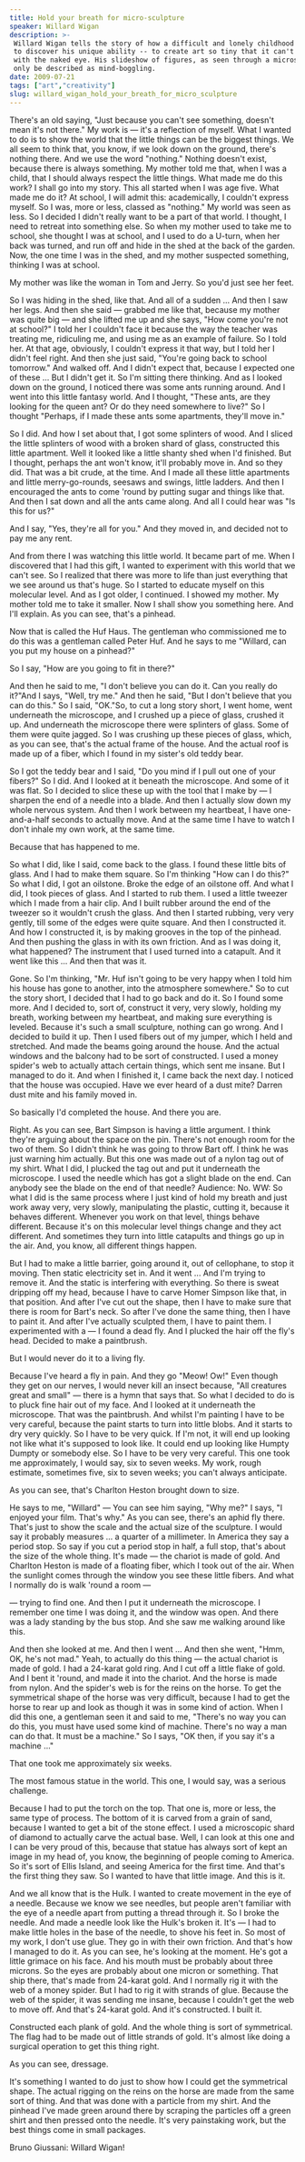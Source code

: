 ```yaml
---
title: Hold your breath for micro-sculpture
speaker: Willard Wigan
description: >-
 Willard Wigan tells the story of how a difficult and lonely childhood drove him
 to discover his unique ability -- to create art so tiny that it can't be seen
 with the naked eye. His slideshow of figures, as seen through a microscope, can
 only be described as mind-boggling.
date: 2009-07-21
tags: ["art","creativity"]
slug: willard_wigan_hold_your_breath_for_micro_sculpture
---
```


There's an old saying, "Just because you can't see something, doesn't mean it's not
there." My work is — it's a reflection of myself. What I wanted to do is to show the world
that the little things can be the biggest things. We all seem to think that, you know, if
we look down on the ground, there's nothing there. And we use the word "nothing." Nothing
doesn't exist, because there is always something. My mother told me that, when I was a
child, that I should always respect the little things. What made me do this work? I shall
go into my story. This all started when I was age five. What made me do it? At school, I
will admit this: academically, I couldn't express myself. So I was, more or less, classed
as "nothing." My world was seen as less. So I decided I didn't really want to be a part of
that world. I thought, I need to retreat into something else. So when my mother used to
take me to school, she thought I was at school, and I used to do a U-turn, when her back
was turned, and run off and hide in the shed at the back of the garden. Now, the one time I
was in the shed, and my mother suspected something, thinking I was at school.

My mother was like the woman in Tom and Jerry. So you'd just see her feet.

So I was hiding in the shed, like that. And all of a sudden ... And then I saw her legs.
And then she said — grabbed me like that, because my mother was quite big — and she lifted
me up and she says, "How come you're not at school?" I told her I couldn't face it because
the way the teacher was treating me, ridiculing me, and using me as an example of failure.
So I told her. At that age, obviously, I couldn't express it that way, but I told her I
didn't feel right. And then she just said, "You're going back to school tomorrow." And
walked off. And I didn't expect that, because I expected one of these ... But I didn't get
it. So I'm sitting there thinking. And as I looked down on the ground, I noticed there was
some ants running around. And I went into this little fantasy world. And I thought, "These
ants, are they looking for the queen ant? Or do they need somewhere to live?" So I thought
"Perhaps, if I made these ants some apartments, they'll move in." 

So I did. And how I set about that, I got some splinters of wood. And I sliced the little
splinters of wood with a broken shard of glass, constructed this little apartment. Well it
looked like a little shanty shed when I'd finished. But I thought, perhaps the ant won't
know, it'll probably move in. And so they did. That was a bit crude, at the time. And I
made all these little apartments and little merry-go-rounds, seesaws and swings, little
ladders. And then I encouraged the ants to come 'round by putting sugar and things like
that. And then I sat down and all the ants came along. And all I could hear was "Is this
for us?"

And I say, "Yes, they're all for you." And they moved in, and decided not to pay me any
rent. 

And from there I was watching this little world. It became part of me. When I discovered
that I had this gift, I wanted to experiment with this world that we can't see. So I
realized that there was more to life than just everything that we see around us that's
huge. So I started to educate myself on this molecular level. And as I got older, I
continued. I showed my mother. My mother told me to take it smaller. Now I shall show you
something here. And I'll explain. As you can see, that's a pinhead.

Now that is called the Huf Haus. The gentleman who commissioned me to do this was a
gentleman called Peter Huf. And he says to me "Willard, can you put my house on a
pinhead?"

So I say, "How are you going to fit in there?"

And then he said to me, "I don't believe you can do it. Can you really do it?"And I says,
"Well, try me." And then he said, "But I don't believe that you can do this." So I said,
"OK."So, to cut a long story short, I went home, went underneath the microscope, and I
crushed up a piece of glass, crushed it up. And underneath the microscope there were
splinters of glass. Some of them were quite jagged. So I was crushing up these pieces of
glass, which, as you can see, that's the actual frame of the house. And the actual roof is
made up of a fiber, which I found in my sister's old teddy bear. 

So I got the teddy bear and I said, "Do you mind if I pull out one of your fibers?" So I
did. And I looked at it beneath the microscope. And some of it was flat. So I decided to
slice these up with the tool that I make by — I sharpen the end of a needle into a blade.
And then I actually slow down my whole nervous system. And then I work between my
heartbeat, I have one-and-a-half seconds to actually move. And at the same time I have to
watch I don't inhale my own work, at the same time. 

Because that has happened to me.

So what I did, like I said, come back to the glass. I found these little bits of glass.
And I had to make them square. So I'm thinking "How can I do this?" So what I did, I got
an oilstone. Broke the edge of an oilstone off. And what I did, I took pieces of glass.
And I started to rub them. I used a little tweezer which I made from a hair clip. And I
built rubber around the end of the tweezer so it wouldn't crush the glass. And then I
started rubbing, very very gently, till some of the edges were quite square. And then I
constructed it. And how I constructed it, is by making grooves in the top of the pinhead.
And then pushing the glass in with its own friction. And as I was doing it, what happened?
The instrument that I used turned into a catapult. And it went like this ... And then that
was it.

Gone. So I'm thinking, "Mr. Huf isn't going to be very happy when I told him his house has
gone to another, into the atmosphere somewhere." So to cut the story short, I decided that
I had to go back and do it. So I found some more. And I decided to, sort of, construct it
very, very slowly, holding my breath, working between my heartbeat, and making sure
everything is leveled. Because it's such a small sculpture, nothing can go wrong. And I
decided to build it up. Then I used fibers out of my jumper, which I held and stretched.
And made the beams going around the house. And the actual windows and the balcony had to
be sort of constructed. I used a money spider's web to actually attach certain things,
which sent me insane. But I managed to do it. And when I finished it, I came back the next
day. I noticed that the house was occupied. Have we ever heard of a dust mite? Darren dust
mite and his family moved in.

So basically I'd completed the house. And there you are.

Right. As you can see, Bart Simpson is having a little argument. I think they're arguing
about the space on the pin. There's not enough room for the two of them. So I didn't think
he was going to throw Bart off. I think he was just warning him actually. But this one was
made out of a nylon tag out of my shirt. What I did, I plucked the tag out and put it
underneath the microscope. I used the needle which has got a slight blade on the end. Can
anybody see the blade on the end of that needle? Audience: No. WW: So what I did is the same
process where I just kind of hold my breath and just work away very, very slowly,
manipulating the plastic, cutting it, because it behaves different. Whenever you work on
that level, things behave different. Because it's on this molecular level things change
and they act different. And sometimes they turn into little catapults and things go up in
the air. And, you know, all different things happen.

But I had to make a little barrier, going around it, out of cellophane, to stop it moving.
Then static electricity set in. And it went ... And I'm trying to remove it. And the
static is interfering with everything. So there is sweat dripping off my head, because I
have to carve Homer Simpson like that, in that position. And after I've cut out the shape,
then I have to make sure that there is room for Bart's neck. So after I've done the same
thing, then I have to paint it. And after I've actually sculpted them, I have to paint
them. I experimented with a — I found a dead fly. And I plucked the hair off the fly's
head. Decided to make a paintbrush. 

But I would never do it to a living fly. 

Because I've heard a fly in pain. And they go "Meow! Ow!" Even though they get on our
nerves, I would never kill an insect because, "All creatures great and small" — there is a
hymn that says that. So what I decided to do is to pluck fine hair out of my face. And I
looked at it underneath the microscope. That was the paintbrush. And whilst I'm painting I
have to be very careful, because the paint starts to turn into little blobs. And it starts
to dry very quickly. So I have to be very quick. If I'm not, it will end up looking not
like what it's supposed to look like. It could end up looking like Humpty Dumpty or
somebody else. So I have to be very very careful. This one took me approximately, I would
say, six to seven weeks. My work, rough estimate, sometimes five, six to seven weeks; you
can't always anticipate. 

As you can see, that's Charlton Heston brought down to size. 

He says to me, "Willard" — You can see him saying, "Why me?" I says, "I enjoyed your film.
That's why." As you can see, there's an aphid fly there. That's just to show the scale and
the actual size of the sculpture. I would say it probably measures ... a quarter of a
millimeter. In America they say a period stop. So say if you cut a period stop in half, a
full stop, that's about the size of the whole thing. It's made — the chariot is made of
gold. And Charlton Heston is made of a floating fiber, which I took out of the air. When
the sunlight comes through the window you see these little fibers. And what I normally do
is walk 'round a room — 

— trying to find one. And then I put it underneath the microscope. I remember one time I
was doing it, and the window was open. And there was a lady standing by the bus stop. And
she saw me walking around like this. 

And then she looked at me. And then I went ... And then she went, "Hmm, OK, he's not mad."
Yeah, to actually do this thing — the actual chariot is made of gold. I had a 24-karat
gold ring. And I cut off a little flake of gold. And I bent it 'round, and made it into
the chariot. And the horse is made from nylon. And the spider's web is for the reins on
the horse. To get the symmetrical shape of the horse was very difficult, because I had to
get the horse to rear up and look as though it was in some kind of action. When I did this
one, a gentleman seen it and said to me, "There's no way you can do this, you must have
used some kind of machine. There's no way a man can do that. It must be a machine." So I
says, "OK then, if you say it's a machine ..." 

That one took me approximately six weeks. 

The most famous statue in the world. This one, I would say, was a serious challenge.

Because I had to put the torch on the top. That one is, more or less, the same type of
process. The bottom of it is carved from a grain of sand, because I wanted to get a bit of
the stone effect. I used a microscopic shard of diamond to actually carve the actual base.
Well, I can look at this one and I can be very proud of this, because that statue has
always sort of kept an image in my head of, you know, the beginning of people coming to
America. So it's sort of Ellis Island, and seeing America for the first time. And that's
the first thing they saw. So I wanted to have that little image. And this is it.

And we all know that is the Hulk. I wanted to create movement in the eye of a needle.
Because we know we see needles, but people aren't familiar with the eye of a needle apart
from putting a thread through it. So I broke the needle. And made a needle look like the
Hulk's broken it. It's — I had to make little holes in the base of the needle, to shove
his feet in. So most of my work, I don't use glue. They go in with their own friction. And
that's how I managed to do it. As you can see, he's looking at the moment. He's got a
little grimace on his face. And his mouth must be probably about three microns. So the
eyes are probably about one micron or something. That ship there, that's made from 24-karat
gold. And I normally rig it with the web of a money spider. But I had to rig it with
strands of glue. Because the web of the spider, it was sending me insane, because I
couldn't get the web to move off. And that's 24-karat gold. And it's constructed. I built
it.

Constructed each plank of gold. And the whole thing is sort of symmetrical. The flag had
to be made out of little strands of gold. It's almost like doing a surgical operation to
get this thing right. 

As you can see, dressage. 

It's something I wanted to do just to show how I could get the symmetrical shape. The
actual rigging on the reins on the horse are made from the same sort of thing. And that
was done with a particle from my shirt. And the pinhead I've made green around there by
scraping the particles off a green shirt and then pressed onto the needle. It's very
painstaking work, but the best things come in small packages.

Bruno Giussani: Willard Wigan!

<!--
ad_duration=3.33
comment_count=103
event="TEDGlobal 2009"
external_start_time=0
intro_duration=11.82
is_subtitle_required="False"
is_talk_featured="True"
language="en"
language_swap="False"
native_language="en"
number_of_related_talks=6
number_of_speakers=1
number_of_subtitled_videos=21
number_of_tags=2
number_of_talk_download_languages=21
number_of_talk_more_resources=0
number_of_talk_recommendations=0
number_of_talks_take_actions=0
post_ad_duration=0.83
published_timestamp="2009-08-03 01:00:00"
recording_date="2009-07-21"
speaker_description="Micro-sculptor"
speaker_is_published=1
speaker_name="Willard Wigan"
talk_name="Hold your breath for micro-sculpture"
talks_tags=["art","creativity"]
url_audio="https://download.ted.com/talks/WillardWigan_2009G.mp3?apikey=acme-roadrunner"
url_photo_speaker="https://pe.tedcdn.com/images/ted/106877_254x191.jpg"
url_photo_talk="https://pe.tedcdn.com/images/ted/106786_800x600.jpg"
url_webpage="https://www.ted.com/talks/willard_wigan_hold_your_breath_for_micro_sculpture"
video_type_name="TED Stage Talk"
-->